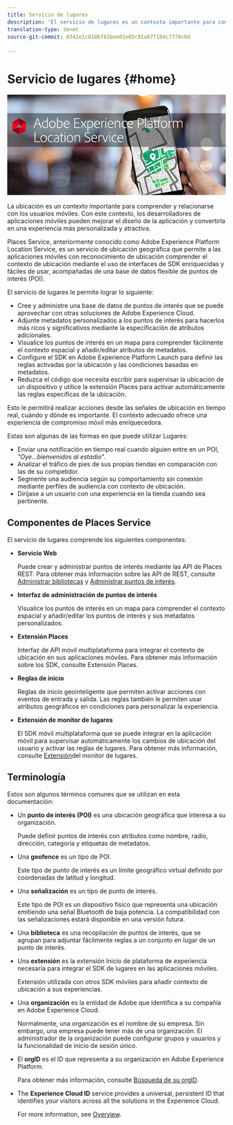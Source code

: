 ```yaml
---
title: Servicio de lugares
description: 'El servicio de lugares es un contexto importante para comprender la participación de los usuarios móviles. Con este contexto, los desarrolladores de aplicaciones móviles pueden mejorar el diseño de la aplicación y convertirla en una experiencia más personalizada y atractiva. '
translation-type: tm+mt
source-git-commit: 0341e1c818bf61bee01e02c91a67f184c7778c0d

---
```



# Servicio de lugares {#home}

![&quot;Servicio de lugares&quot;](/help/assets/LocationHeader.png)

La ubicación es un contexto importante para comprender y relacionarse con los usuarios móviles. Con este contexto, los desarrolladores de aplicaciones móviles pueden mejorar el diseño de la aplicación y convertirla en una experiencia más personalizada y atractiva.

Places Service, anteriormente conocido como Adobe Experience Platform Location Service, es un servicio de ubicación geográfica que permite a las aplicaciones móviles con reconocimiento de ubicación comprender el contexto de ubicación mediante el uso de interfaces de SDK enriquecidas y fáciles de usar, acompañadas de una base de datos flexible de puntos de interés (POI).

El servicio de lugares le permite lograr lo siguiente:

* Cree y administre una base de datos de puntos de interés que se puede aprovechar con otras soluciones de Adobe Experience Cloud.
* Adjunte metadatos personalizados a los puntos de interés para hacerlos más ricos y significativos mediante la especificación de atributos adicionales.
* Visualice los puntos de interés en un mapa para comprender fácilmente el contexto espacial y añadir/editar atributos de metadatos.
* Configure el SDK en Adobe Experience Platform Launch para definir las reglas activadas por la ubicación y las condiciones basadas en metadatos.
* Reduzca el código que necesita escribir para supervisar la ubicación de un dispositivo y utilice la extensión Places para activar automáticamente las reglas específicas de la ubicación.

Esto le permitirá realizar acciones desde las señales de ubicación en tiempo real, cuándo y dónde es importante. El contexto adecuado ofrece una experiencia de compromiso móvil más enriquecedora.

Estas son algunas de las formas en que puede utilizar Lugares:

* Enviar una notificación en tiempo real cuando alguien entre en un POI, *&quot;Oye...bienvenidos al estadio&quot;.*
* Analizar el tráfico de pies de sus propias tiendas en comparación con las de su competidor.
* Segmente una audiencia según su comportamiento sin conexión mediante perfiles de audiencia con contexto de ubicación.
* Diríjase a un usuario con una experiencia en la tienda cuando sea pertinente.

## Componentes de Places Service

El servicio de lugares comprende los siguientes componentes:

* **Servicio Web**

   Puede crear y administrar puntos de interés mediante las API de Places REST. Para obtener más información sobre las API de REST, consulte [Administrar bibliotecas](/help/web-service-api/api-usage/manage-libraries/manage-libraries.md) y [Administrar puntos de interés](/help/web-service-api/api-usage/manage-pois/manage-pois.md).

* **Interfaz de administración de puntos de interés**

   Visualice los puntos de interés en un mapa para comprender el contexto espacial y añadir/editar los puntos de interés y sus metadatos personalizados.

* **Extensión Places**

   Interfaz de API móvil multiplataforma para integrar el contexto de ubicación en sus aplicaciones móviles. Para obtener más información sobre los SDK, consulte Extensión [](/help/places-ext-aep-sdks/places-extension/places-extension.md)Places.

* **Reglas de inicio**

   Reglas de inicio geointeligente que permiten activar acciones con eventos de entrada y salida. Las reglas también le permiten usar atributos geográficos en condiciones para personalizar la experiencia.

* **Extensión de monitor de lugares**

   El SDK móvil multiplataforma que se puede integrar en la aplicación móvil para supervisar automáticamente los cambios de ubicación del usuario y activar las reglas de lugares. Para obtener más información, consulte [Extensión](/help/places-ext-aep-sdks/places-monitor-extension/places-monitor-extension.md)del monitor de lugares.

## Terminología

Estos son algunos términos comunes que se utilizan en esta documentación:

* Un **punto de interés (POI)** es una ubicación geográfica que interesa a su organización.

   Puede definir puntos de interés con atributos como nombre, radio, dirección, categoría y etiquetas de metadatos.

* Una **geofence** es un tipo de POI.

   Este tipo de punto de interés es un límite geográfico virtual definido por coordenadas de latitud y longitud.

* Una **señalización** es un tipo de punto de interés.

   Este tipo de POI es un dispositivo físico que representa una ubicación emitiendo una señal Bluetooth de baja potencia. La compatibilidad con las señalizaciones estará disponible en una versión futura.

* Una **biblioteca** es una recopilación de puntos de interés, que se agrupan para adjuntar fácilmente reglas a un conjunto en lugar de un punto de interés.

* Una **extensión** es la extensión Inicio de plataforma de experiencia necesaria para integrar el SDK de lugares en las aplicaciones móviles.

   Extensión utilizada con otros SDK móviles para añadir contexto de ubicación a sus experiencias.

* Una **organización** es la entidad de Adobe que identifica a su compañía en Adobe Experience Cloud.

   Normalmente, una organización es el nombre de su empresa. Sin embargo, una empresa puede tener más de una organización. El administrador de la organización puede configurar grupos y usuarios y la funcionalidad de inicio de sesión único.

* El **orgID** es el ID que representa a su organización en Adobe Experience Platform.

   Para obtener más información, consulte [Búsqueda de su orgID](https://forums.adobe.com/thread/2339895).

* The **Experience Cloud ID** service provides a universal, persistent ID that identifies your visitors across all the solutions in the Experience Cloud.

   For more information, see [Overview](https://docs.adobe.com/content/help/en/id-service/using/intro/overview.html).
